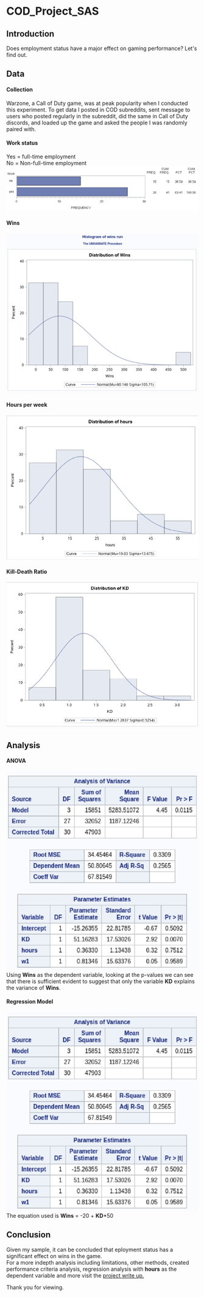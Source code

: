 # COD_Project_SAS
 ## Introduction
Does employment status have a major effect on gaming performance? Let's find out.
## Data
#### Collection 
Warzone, a Call of Duty game, was at peak popularity when I conducted this experiment. To get data I posted in COD subreddits, sent message to users who posted regularly in the subreddit, did the same in Call of Duty discords, and loaded up the game and asked the people I was randomly paired with.  

#### Work status
Yes = full-time employment  
No = Non-full-time employment  
![ ](Assets/Work_summary.png?raw=true "Title")  
#### Wins
![ ](Assets/Wins_summary.png?raw=true "Title")  
#### Hours per week
![ ](Assets/Hours_summary.png?raw=true "Title")  
#### Kill-Death Ratio
![ ](Assets/KD_summary.png?raw=true "Title")

## Analysis
#### ANOVA
![ ](Assets/P_value_interpretation.png?raw=true "Title")  
Using <b>Wins</b> as the dependent variable, looking at the p-values we can see that there is sufficient evident to suggest that only the variable <b>KD</b> explains the variance of <b>Wins</b>.  
#### Regression Model
![ ](Assets/P_value_interpretation.png?raw=true "Title")  
The equation used is <b>Wins</b> = -20 + <b>KD</b>*50

## Conclusion
Given my sample, it can be concluded that eployment status has a significant effect on wins in the game.  
For a more indepth analysis including limitations, other methods, created performance criteria analysis, regression analysis with <b>hours</b> as the dependent variable and more visit the <a href = COD_Project_writeup.pdf>project write up.</a>  

Thank you for viewing.
